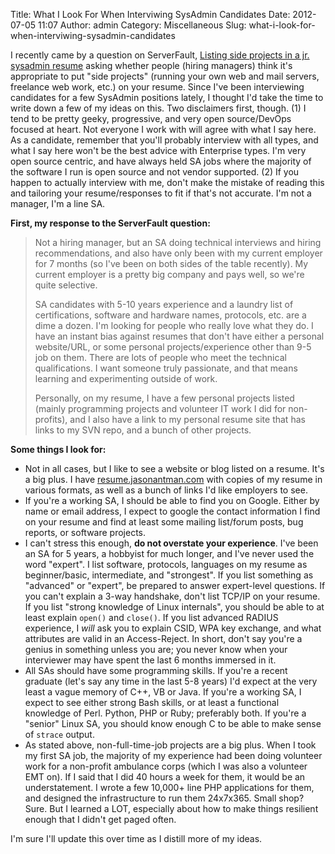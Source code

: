 Title: What I Look For When Interviwing SysAdmin Candidates
Date: 2012-07-05 11:07
Author: admin
Category: Miscellaneous
Slug: what-i-look-for-when-interviwing-sysadmin-candidates

I recently came by a question on ServerFault, [Listing side projects in
a jr. sysadmin
resume](http://serverfault.com/questions/210218/listing-side-projects-in-a-jr-sysadmin-resume/405054#405054)
asking whether people (hiring managers) think it's appropriate to put
"side projects" (running your own web and mail servers, freelance web
work, etc.) on your resume. Since I've been interviewing candidates for
a few SysAdmin positions lately, I thought I'd take the time to write
down a few of my ideas on this. Two disclaimers first, though. (1) I tend
to be pretty geeky, progressive, and very open source/DevOps focused at
heart. Not everyone I work with will agree with what I say here. As a
candidate, remember that you'll probably interview with all types, and
what I say here won't be the best advice with Enterprise types. I'm very
open source centric, and have always held SA jobs where the majority of
the software I run is open source and not vendor supported. (2) If you
happen to actually interview with me, don't make the mistake of reading
this and tailoring your resume/responses to fit if that's not accurate.
I'm not a manager, I'm a line SA.

**First, my response to the ServerFault question:**

> Not a hiring manager, but an SA doing technical interviews and hiring
> recommendations, and also have only been with my current employer for
> 7 months (so I've been on both sides of the table recently). My
> current employer is a pretty big company and pays well, so we're quite
> selective.
>
> SA candidates with 5-10 years experience and a laundry list of
> certifications, software and hardware names, protocols, etc. are a
> dime a dozen. I'm looking for people who really love what they do. I
> have an instant bias against resumes that don't have either a personal
> website/URL, or some personal projects/experience other than 9-5 job
> on them. There are lots of people who meet the technical
> qualifications. I want someone truly passionate, and that means
> learning and experimenting outside of work.
>
> Personally, on my resume, I have a few personal projects listed
> (mainly programming projects and volunteer IT work I did for
> non-profits), and I also have a link to my personal resume site that
> has links to my SVN repo, and a bunch of other projects.

**Some things I look for:**

-   Not in all cases, but I like to see a website or blog listed on a
    resume. It's a big plus. I have
    [resume.jasonantman.com](http://resume.jasonantman.com) with copies
    of my resume in various formats, as well as a bunch of links I'd
    like employers to see.
-   If you're a working SA, I should be able to find you on Google.
    Either by name or email address, I expect to google the contact
    information I find on your resume and find at least some mailing
    list/forum posts, bug reports, or software projects.
-   I can't stress this enough, **do not overstate your experience**.
    I've been an SA for 5 years, a hobbyist for much longer, and I've
    never used the word "expert". I list software, protocols, languages
    on my resume as beginner/basic, intermediate, and "strongest". If
    you list something as "advanced" or "expert", be prepared to answer
    expert-level questions. If you can't explain a 3-way handshake,
    don't list TCP/IP on your resume. If you list "strong knowledge of
    Linux internals", you should be able to at least explain `open()`
    and `close()`. If you list advanced RADIUS experience, I *will* ask
    you to explain CSID, WPA key exchange, and what attributes are valid
    in an Access-Reject. In short, don't say you're a genius in
    something unless you are; you never know when your interviewer may
    have spent the last 6 months immersed in it.
-   All SAs should have some programming skills. If you're a recent
    graduate (let's say any time in the last 5-8 years) I'd expect at
    the very least a vague memory of C++, VB or Java. If you're a
    working SA, I expect to see either strong Bash skills, or at least a
    functional knowledge of Perl. Python, PHP or Ruby; preferably both.
    If you're a "senior" Linux SA, you should know enough C to be able
    to make sense of `strace` output.
-   As stated above, non-full-time-job projects are a big plus. When I
    took my first SA job, the majority of my experience had been doing
    volunteer work for a non-profit ambulance corps (which I was also a
    volunteer EMT on). If I said that I did 40 hours a week for them, it
    would be an understatement. I wrote a few 10,000+ line PHP
    applications for them, and designed the infrastructure to run them
    24x7x365. Small shop? Sure. But I learned a LOT, especially about
    how to make things resilient enough that I didn't get paged often.

I'm sure I'll update this over time as I distill more of my ideas.
